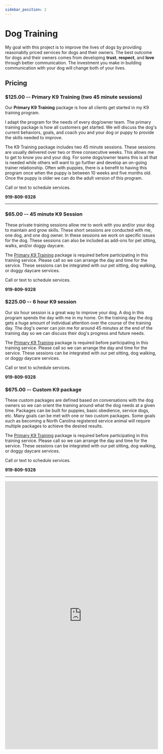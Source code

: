 ```yaml
---
sidebar_position: 2
---
```

# Dog Training
My goal with this project is to improve the lives of dogs by providing
reasonablly priced services for dogs and their owners. The best outcome for
dogs and their owners comes from developing **trust**, **respect**, and
**love** through better communication. The investment you make in building
communication with your dog will change both of your lives.

## Pricing

### $125.00 -- Primary K9 Training (two 45 minute sessions)
Our **Primary K9 Training** package is how all clients get started in my K9
training program.

I adapt the program for the needs of every dog/owner team. The primary training
package is how all customers get started. We will discuss the dog's current
behaviors, goals, and coach you and your dog or puppy to provide the skills
needed to improve.

The K9 Training package includes two 45 minute sessions. These sessions are
usually delivered over two or three consecutive weeks. This allows me to get
to know you and your dog. For some dogs/owner teams this is all that is needed
while others will want to go further and develop an on-going trainer
relationship. Often with puppies, there is a benefit to having this program
once when the puppy is between 10 weeks and five months old. Once the puppy is
older we can do the adult version of this program.

Call or text to schedule services.

**919-809-9328**

<hr/>

### $65.00 -- 45 minute K9 Session
These private training sessions allow me to work with you and/or your dog to
maintain and grow skills. These short sessions are conducted with me, one dog,
and one dog owner. In these sessions we work on specific issues for the dog.
These sessions can also be included as add-ons for pet sitting, walks, and/or
doggy daycare.

The [Primary K9 Training](#12500----primary-k9-training-two-45-minute-sessions) package
is required before participating in this training service. Please call so we
can arrange the day and time for the service. These sessions can be integrated
with our pet sitting, dog walking, or doggy daycare services.

Call or text to schedule services.

**919-809-9328**

### $225.00 -- 6 hour K9 session
Our six hour session is a great way to improve your dog. A dog in this program
spends the day with me in my home. On the training day the dog gets a huge
amount of individual attention over the course of the training day. The dog's
owner can join me for around 45 minutes at the end of the training day so we
can discuss their dog's progress and future needs.

The [Primary K9 Training](#12500----primary-k9-training-two-45-minute-sessions) package
is required before participating in this training service. Please call so we
can arrange the day and time for the service. These sessions can be integrated
with our pet sitting, dog walking, or doggy daycare services.

Call or text to schedule services.

**919-809-9328**

### $675.00 -- Custom K9 package
These custom packages are defined based on conversations with the dog owners
so we can orient the training around what the dog needs at a given time.
Packages can be built for puppies, basic obedience, service dogs, etc. Many
goals can be met with one or two custom packages. Some goals such as becoming
a North Carolina registered service animal will require multiple packages to
achieve the desired results.

The [Primary K9 Training](#12500----primary-k9-training-two-45-minute-sessions) package
is required before participating in this training service. Please call so we
can arrange the day and time for the service. These sessions can be integrated
with our pet sitting, dog walking, or doggy daycare services.

Call or text to schedule services.

**919-809-9328**

<hr/>

<iframe
allowfullscreen
frameborder="0"
height="881"
src="https://www.youtube.com/embed/HzKueJud7GA"
title="Rainy days with Tig"
width="100%"
/>
